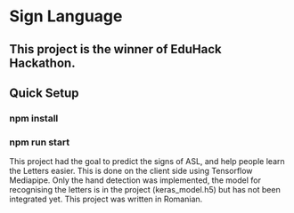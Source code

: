 # Sign Language
## This project is the winner of EduHack Hackathon.

## Quick Setup

### npm install  
### npm run start

This project had the goal to predict the signs of ASL, and help people learn the Letters easier. This is done on the client side using Tensorflow Mediapipe.
Only the hand detection was implemented, the model for recognising the letters is in the project (keras_model.h5) but has not been integrated yet. 
This project was written in Romanian.
 